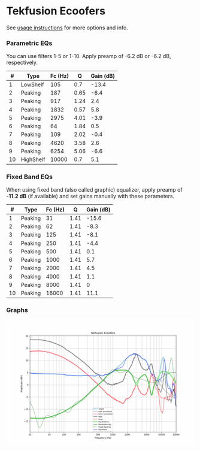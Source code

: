 # Tekfusion Ecoofers
See [usage instructions](https://github.com/jaakkopasanen/AutoEq#usage) for more options and info.

### Parametric EQs
You can use filters 1-5 or 1-10. Apply preamp of -6.2 dB or -6.2 dB, respectively.

|   # | Type      |   Fc (Hz) |    Q |   Gain (dB) |
|-----|-----------|-----------|------|-------------|
|   1 | LowShelf  |       105 | 0.7  |       -13.4 |
|   2 | Peaking   |       187 | 0.65 |        -6.4 |
|   3 | Peaking   |       917 | 1.24 |         2.4 |
|   4 | Peaking   |      1832 | 0.57 |         5.8 |
|   5 | Peaking   |      2975 | 4.01 |        -3.9 |
|   6 | Peaking   |        64 | 1.84 |         0.5 |
|   7 | Peaking   |       109 | 2.02 |        -0.4 |
|   8 | Peaking   |      4620 | 3.58 |         2.6 |
|   9 | Peaking   |      6254 | 5.06 |        -6.6 |
|  10 | HighShelf |     10000 | 0.7  |         5.1 |

### Fixed Band EQs
When using fixed band (also called graphic) equalizer, apply preamp of **-11.2 dB** (if available) and set gains manually with these parameters.

|   # | Type    |   Fc (Hz) |    Q |   Gain (dB) |
|-----|---------|-----------|------|-------------|
|   1 | Peaking |        31 | 1.41 |       -15.6 |
|   2 | Peaking |        62 | 1.41 |        -8.3 |
|   3 | Peaking |       125 | 1.41 |        -8.1 |
|   4 | Peaking |       250 | 1.41 |        -4.4 |
|   5 | Peaking |       500 | 1.41 |         0.1 |
|   6 | Peaking |      1000 | 1.41 |         5.7 |
|   7 | Peaking |      2000 | 1.41 |         4.5 |
|   8 | Peaking |      4000 | 1.41 |         1.1 |
|   9 | Peaking |      8000 | 1.41 |         0   |
|  10 | Peaking |     16000 | 1.41 |        11.1 |

### Graphs
![](./Tekfusion%20Ecoofers.png)

